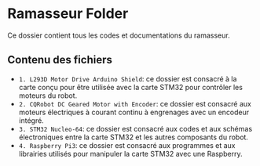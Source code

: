 # Ramasseur Folder
Ce dossier contient tous les codes et documentations du ramasseur.

## Contenu des fichiers
* `1. L293D Motor Drive Arduino Shield`: ce dossier est consacré à la carte conçu pour être utilisée avec la carte STM32 pour contrôler les moteurs du robot.
* `2. CQRobot DC Geared Motor with Encoder`: ce dossier est consacré aux moteurs électriques à courant continu à engrenages avec un encodeur intégré.
* `3. STM32 Nucleo-64`: ce dossier est consacré aux codes et aux schémas électroniques entre la carte STM32 et les autres composants du robot.
* `4. Raspberry Pi3`: ce dossier est consacré aux programmes et aux librairies utilisés pour manipuler la carte STM32 avec une Raspberry.

